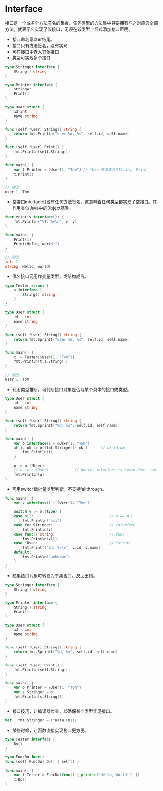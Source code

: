 
Interface
=========

接口是一个或多个方法签名的集合，任何类型的方法集中只要拥有与之对应的全部方法，就表示它实现了该接口，无须在该类型上显式添加接口声明。

- 接口命名常以er结尾。
- 接口只有方法签名，没有实现
- 可在接口中嵌入其他接口
- 类型可实现多个接口

```go
type Stringer interface {
    String() string
}

type Printer interface {
    Stringer
    Print()
}

type User struct {
    id int
    name string
}

func (self *User) String() string {
    return fmt.Println("user %d, %s", self.id, self.name)
}

func (self *User) Print() {
    fmt.Println(self.String())
}

func main() {
    var t Printer = &User{1, "Tom"} // *User方法集包含String, Print
    t.Print()
}

// 输出：
user 1, Tom
```


- 空接口interface{}没有任何方法签名，这意味着任何类型都实现了空接口。其作用类似Java中的Object基类。

```go
func Print(v interface{}) {
    fmt.Println("%T: %v\n", v, v)
}

func main() {
    Print(1)
    Print(Hello, world!")
}

// 输出：
int: 1
string: Hello, world!
```

- 匿名接口可用作变量类型，或结构成员。

```go
type Tester struct {
    s interface {
        String() string
    }
}

type User struct {
    id   int
    name string
}

func (self *User) String() string {
    return fmt.Sprintf("user %d, %s", self.id, self.name)
}

func main() {
    t := Tester{&User{1, "Tom"}}
    fmt.Println(t.s.String())
}

// 输出：
user 1, Tom
```

- 利用类型推断，可判断接口对象是否为某个具体的接口或类型。

```go
type User struct {
    id   int
    name string
}

func (self *User) String() string {
    return fmt.Sprintf("%d, %s", self.id, self.name)
}

func main() {
    var o interface{} = &User{1, "Tom"}
    if i, ok := o.(fmt.Stringer); ok {      // ok-idiom
        fmt.Println(i)
    }

    u := o.(*User)
    // u := o.(User)            // panic: interface is *main.User, not main.User
    fmt.Println(u)
}
```

- 可用switch做批量类型判断，不支持fallthrough。

```go
func main() {
    var o interface{} = &User{1, "Tom"}

    switch v := o.(type) {
    case nil:                                   // o == nil
        fmt.Println("nil")
    case fmt.Stringer:                          // interface
        fmt.Println(v)
    case func() string:                         // func
        fmt.Println(v())
    case *User:                                 // *struct
        fmt.Printf("%d, %s\n", v.id, v.name)
    default:
        fmt.Println("unknown")
    }
}
```

- 超集接口对象可转换为子集接口，反之出错。

```go
type Stringer interface {
    String() string
}

type Printer interface {
    String() string
    Print()
}

type User struct {
    id   int
    name string
}

func (self *User) String() string {
    return fmt.Sprintf("%d, %v", self.id, self.name)
}

func (self *User) Print() {
    fmt.Println(self.String())
}

func main() {
    var o Printer = &User{1, "Tom"}
    var s Stringer = o
    fmt.Println(s.String())
}
```

- 接口技巧，让编译器检查，以确保某个类型实现接口。

```go
var _ fmt.Stringer = (*Data)(nil)
```

- 某些时候，让函数直接实现接口更方便。

```go
type Tester interface {
    Do()
}

type FuncDo func()
func (self FuncDo) Do() { self() }

func main() {
    var t Tester = FuncDo(func() { println("Hello, World!") })
    t.Do()
}
```
